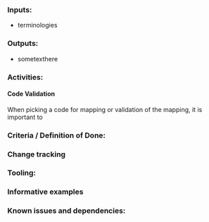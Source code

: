 ### **Inputs:** 

* terminologies

### **Outputs:**

* sometexthere

### **Activities:**

#### Code Validation
When picking a code for mapping or validation of the mapping, it is important to 


### **Criteria / Definition of Done:**

### Change tracking

### **Tooling:**

### **Informative examples**

### **Known issues and dependencies:**

